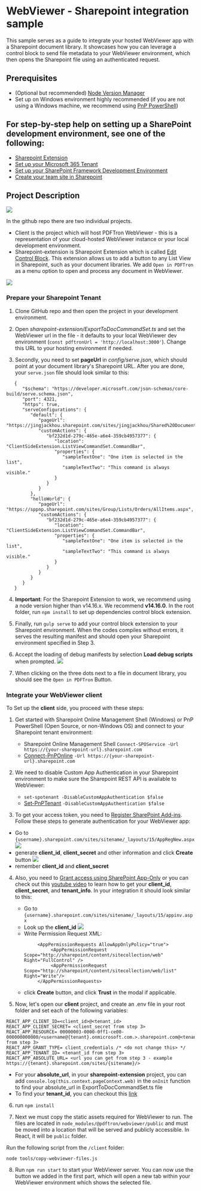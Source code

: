 # WebViewer - Sharepoint integration sample

This sample serves as a guide to integrate your hosted WebViewer app with a Sharepoint document library. It showcases how you can leverage a control block to send file metadata to your WebViewer environment, which then opens the Sharepoint file using an authenticated request.
## Prerequisites

- (Optional but recommended) [Node Version Manager](http://npm.github.io/installation-setup-docs/installing/using-a-node-version-manager.html)
- Set up on Windows environment highly recommended (if you are not using a Windows machine, we recommend using [PnP PowerShell](https://pnp.github.io/powershell/index.html))

## For step-by-step help on setting up a SharePoint development environment, see one of the following:

* [Sharepoint Extension](https://docs.microsoft.com/en-us/sharepoint/dev/spfx/extensions/get-started/building-simple-cmdset-with-dialog-api)
* [Set up your Microsoft 365 Tenant](https://docs.microsoft.com/en-us/sharepoint/dev/spfx/set-up-your-developer-tenant)
* [Set up your SharePoint Framework Development Environment](https://docs.microsoft.com/en-us/sharepoint/dev/spfx/set-up-your-development-environment)
* [Create your team site in Sharepoint](https://support.microsoft.com/en-us/office/create-a-team-site-in-sharepoint-ef10c1e7-15f3-42a3-98aa-b5972711777d)

## Project Description

![](https://pdftron.s3.amazonaws.com/custom/test/jack/sharepoint_readme_pics/Screen+Shot+2022-03-14+at+1.39.40+PM.png)

In the github repo there are two individual projects.

   * Client is the project which will host PDFTron WebViewer - this is a representation of your cloud-hosted WebViewer instance or your local development environment. 
   * Sharepoint-extension is Sharepoint Extension which is called [Edit Control Block](https://docs.microsoft.com/en-us/sharepoint/dev/spfx/extensions/guidance/migrate-from-ecb-to-spfx-extensions). This extension allows us to add a button to any List View in Sharepoint, such as your document libraries. We add `Open in PDFTron` as a menu option to open and process any document in WebViewer.

   ![](https://pdftron.s3.amazonaws.com/custom/test/jack/sharepoint_readme_pics/Screen+Shot+2022-03-14+at+2.02.38+PM.png)

### Prepare your Sharepoint Tenant

1. Clone GitHub repo and then open the project in your development environment.

2. Open _sharepoint-extension/ExportToDocCommandSet.ts_ and set the WebViewer url in the file - it defaults to your local WebViewer dev environment (`const pdftronUrl = 'http://localhost:3000'`). Change this URL to your hosting environment if needed.

3. Secondly, you need to set **pageUrl** in _config/serve.json_, which should point at your document library's Sharepoint URL. After you are done, your `serve.json` file should look similar to this:
```
   {
      "$schema": "https://developer.microsoft.com/json-schemas/core-build/serve.schema.json",
      "port": 4321,
      "https": true,
      "serveConfigurations": {
         "default": {
            "pageUrl": "https://jingjackhou.sharepoint.com/sites/jingjackhou/Shared%20Documents/Forms/AllItems.aspx",
            "customActions": {
               "bf232d1d-279c-465e-a6e4-359cb4957377": {
                  "location": "ClientSideExtension.ListViewCommandSet.CommandBar",
                  "properties": {
                     "sampleTextOne": "One item is selected in the list",
                     "sampleTextTwo": "This command is always visible."
                  }
               }
            }
         },
         "helloWorld": {
            "pageUrl": "https://sppnp.sharepoint.com/sites/Group/Lists/Orders/AllItems.aspx",
            "customActions": {
               "bf232d1d-279c-465e-a6e4-359cb4957377": {
                  "location": "ClientSideExtension.ListViewCommandSet.CommandBar",
                  "properties": {
                     "sampleTextOne": "One item is selected in the list",
                     "sampleTextTwo": "This command is always visible."
                  }
               }
            }
         }
      }
   }
```

4. <strong>Important</strong>: For the Sharepoint Extension to work, we recommend using a node version higher than v14.16.x. We recommend <strong>v14.16.0</strong>. In the root folder, run `npm install` to set up dependencies control block extension.

5. Finally, run `gulp serve` to add your control block extension to your Sharepoint environment. When the codes compiles without errors, it serves the resulting manifest and should open your Sharepoint environment specified in Step 3.

6. Accept the loading of debug manifests by selection <strong>Load debug scripts</strong> when prompted.
   ![](https://docs.microsoft.com/en-us/sharepoint/dev/images/ext-com-accept-debug-scripts.png)

7. When clicking on the three dots next to a file in document library, you should see the `Open in PDFTron` Button.[](https://pdftron.s3.amazonaws.com/custom/test/jack/sharepoint_readme_pics/Screen+Shot+2022-03-14+at+2.02.38+PM.png)

### Integrate your WebViewer client
To Set up the **client** side, you proceed with these steps:

1. Get started with Sharepoint Online Management Shell (Windows) or PnP PowerShell (Open Source, or non-Windows OS) and connect to your Sharepoint tenant environment:

   * Sharepoint Online Management Shell `Connect-SPOService -Url https://{your-sharepoint-url}.sharepoint.com`
   * [Connect-PnPOnline](https://pnp.github.io/powershell/cmdlets/Connect-PnPOnline.html) `-Url https://{your-sharepoint-url}.sharepoint.com`

2. We need to disable Custom App Authentication in your Sharepoint environment to make sure the Sharepoint REST API is available to WebViewer:

   * `set-spotenant -DisableCustomAppAuthentication $false`
   * [Set-PnPTenant](https://pnp.github.io/powershell/cmdlets/Set-PnPTenant.html) `-DisableCustomAppAuthentication $false` 

3. To get your access token, you need to [Register SharePoint Add-ins](https://docs.microsoft.com/en-us/sharepoint/dev/sp-add-ins/register-sharepoint-add-ins). Follow these steps to generate authentication for your WebViewer app:

- Go to `{username}.sharepoint.com/sites/sitename/_layouts/15/AppRegNew.aspx`
  ![](https://pdftron.s3.amazonaws.com/custom/test/jack/sharepoint_readme_pics/Screen+Shot+2022-03-10+at+10.36.18+AM.png)
- generate **client_id**, **client_secret** and other information and click **Create** button
  ![](https://docs.microsoft.com/en-us/sharepoint/dev/solution-guidance/media/apponly/sharepointapponly1.png)
- remember **client_id** and **client_secret**

4. Also, you need to [Grant access using SharePoint App-Only](https://docs.microsoft.com/en-us/sharepoint/dev/solution-guidance/security-apponly-azureacs) or you can check out this [youtube video](https://www.youtube.com/watch?v=YMliU4vB_YM&t=631s) to learn how to get your **client_id**, **client_secret**, and **tenant_info**. In your integration it should look similar to this:

    - Go to `{username}.sharepoint.com/sites/sitename/_layouts/15/appinv.aspx`
    - Look up the **client_id**
      ![](https://docs.microsoft.com/en-us/sharepoint/dev/solution-guidance/media/apponly/sharepointapponly2.png)
    - Write Permission Request XML:
      ```
           <AppPermissionRequests AllowAppOnlyPolicy="true">
                <AppPermissionRequest Scope="http://sharepoint/content/sitecollection/web" Right="FullControl" />
                <AppPermissionRequest Scope="http://sharepoint/content/sitecollection/web/list" Right="Write"/>
           </AppPermissionRequests>
      ```
    - click **Create** button, and click **Trust** in the modal if applicable.

5. Now, let's open our **client** project, and create an .env file in your root folder and set each of the following variables:

```
REACT_APP_CLIENT_ID=<client_id>@<tenant_id>
REACT_APP_CLIENT_SECRET= <client_secret from step 3>
REACT_APP_RESOURCE= 00000003-0000-0ff1-ce00-000000000000/<username@{tenant}.onmicrosoft.com.>.sharepoint.com@<tenant_id from step 3>
REACT_APP_GRANT_TYPE= client_credentials /* <do not change this> */
REACT_APP_TENANT_ID= <tenant_id from step 3>
REACT_APP_ABSOLUTE_URL= <url you can get from step 3 - example https://{tenant}.sharepoint.com/sites/{sitename}/>
```

* For your **absolute_url**, in your **sharepoint-extension** project, you can add `console.log(this.context.pageContext.web)` in the `onInit` function to find your absolute_url in ExportToDocCommandSet.ts file
* To find your **tenant_id**, you can checkout this [link](https://piyushksingh.com/2017/03/06/get-office-365-tenant-id/)

6. run `npm install`

7. Next we must copy the static assets required for WebViewer to run. The files are located in `node_modules/@pdftron/webviewer/public` and must be moved into a location that will be served and publicly accessible. In React, it will be `public` folder.

Run the following script from the `/client` folder:

`node tools/copy-webviewer-files.js`

8. Run `npm run start` to start your WebViewer server. You can now use the button we added in the first part, which will open a new tab within your WebViewer environment which shows the selected file.
